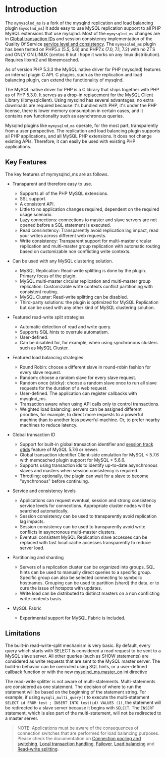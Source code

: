 # Introduction
The `mymysqlnd_ms` is a fork of the mysqlnd replication and load balancing plugin (`mysqlnd_ms`) it adds easy to use MySQL replication support to all PHP MySQL extensions that use mysqlnd. Most of the `mymysqlnd_ms` changes are in [Global transaction IDs](REF:CONCEPTS/) and session consistency implementation of the Quality Of Service [service level and consistency](REF:CONCEPTS/). The `mymysqlnd_ms` plugin has been tested on PHP5.x (5.5, 5.6) and PHP7.x (7.0, 7.1, 7.2) with no ZTS and ONLY ON LINUX (centos 6 but i hope it works on any linux distribution). Requires libxm2 and libmemcached.

As of version PHP 5.3.3 the MySQL native driver for PHP (mysqlnd) features an internal plugin C API. C plugins, such as the replication and load balancing plugin, can extend the functionality of mysqlnd.

The MySQL native driver for PHP is a C library that ships together with PHP as of PHP 5.3.0. It serves as a drop-in replacement for the MySQL Client Library (libmysqlclient). Using mysqlnd has several advantages: no extra downloads are required because it's bundled with PHP, it's under the PHP license, there is lower memory consumption in certain cases, and it contains new functionality such as asynchronous queries.

Mysqlnd plugins like `mymysqlnd_ms` operate, for the most part, transparently from a user perspective. The replication and load balancing plugin supports all PHP applications, and all MySQL PHP extensions. It does not change existing APIs. Therefore, it can easily be used with existing PHP applications.

## Key Features
The key features of mymysqlnd\_ms are as follows.

* Transparent and therefore easy to use.
     * Supports all of the PHP MySQL extensions.
     * SSL support.
     * A consistent API.
     * Little to no application changes required, dependent on the required usage scenario.
     * Lazy connections: connections to master and slave servers are not opened before a SQL statement is executed.
     * Read consinstency: Transparently avoid replication lag impact, read your writes across different web requests.
     * Write consistency: Transparent support for multi-master circular replication and multi-master group replication with automatic routing based on customizable non conflicting write contexts.

* Can be used with any MySQL clustering solution.
     * MySQL Replication: Read-write splitting is done by the plugin. Primary focus of the plugin.
     * MySQL multi-master circular replication and multi-master group replication: Customizable write contexts conflict partitioning with consistent routing.  
     * MySQL Cluster: Read-write splitting can be disabled.
     * Third-party solutions: the plugin is optimized for MySQL Replication but can be used with any other kind of MySQL clustering solution.

* Featured read-write split strategies
     * Automatic detection of read and write query.
     * Supports SQL hints to overrule automatism.
     * User-defined.
     * Can be disabled for, for example, when using synchronous clusters such as MySQL Cluster.

* Featured load balancing strategies
     * Round Robin: choose a different slave in round-robin fashion for every slave request.
     * Random: choose a random slave for every slave request.
     * Random once (sticky): choose a random slave once to run all slave requests for the duration of a web request.
     * User-defined. The application can register callbacks with mysqlnd_ms.
     * Transaction aware when using API calls only to control transactions.
     * Weighted load balancing: servers can be assigned different priorities, for example, to direct more requests to a powerful machine than to another less powerful machine. Or, to prefer nearby machines to reduce latency.

* Global transaction ID
     * Support for built-in global transaction identifier and [session track gtids](https://dev.mysql.com/doc/refman/5.7/en/server-system-variables.html#sysvar_session_track_gtids) feature of MySQL 5.7.6 or newer.
     * Global transaction identifier Client-side emulation for MySQL < 5.7.6 with memcached plugin support for MySQL > 5.6.6.
     * Supports using transaction ids to identify up-to-date asynchronous slaves and masters when session consistency is required.
     * Throttling: optionally, the plugin can wait for a slave to become "synchronous" before continuing.

* Service and consistency levels
     * Applications can request eventual, session and strong consistency service levels for connections. Appropriate cluster nodes will be searched automatically.
     * Session consistency can be used to transparently avoid replication lag impacts. 
     * Session consistency can be used to transparently avoid write conflicts in asyncronous multi-master clusters.
     * Eventual consistent MySQL Replication slave accesses can be replaced with fast local cache accesses transparently to reduce server load.

* Partitioning and sharding
     * Servers of a replication cluster can be organized into groups. SQL hints can be used to manually direct queries to a specific group. Specific group can also be selected connecting to symbolic hostnames. Grouping can be used to partition (shard) the data, or to cure the issue of hotspots with updates.
     * Write load can be distributed to distinct masters on a non conflicting write contexts basis.

* MySQL Fabric
     * Experimental support for MySQL Fabric is included.

## Limitations
The built-in read-write-split mechanism is very basic. By default, every query which starts with SELECT is considered a read request to be sent to a MySQL slave server. All other queries (such as SHOW statements) are considered as write requests that are sent to the MySQL master server. The build-in behavior can be overruled using SQL hints, or a user-defined callback function or with the new [mysqlnd_ms.master_on](REFA:INSTALLING-CONFIGURING/RUNTIME-CONFIGURATION.md) ini directive

The read-write splitter is not aware of multi-statements. Multi-statements are considered as one statement. The decision of where to run the statement will be based on the beginning of the statement string. For example, if using `mysqli_multi_query()` to execute the multi-statement `SELECT id FROM test ; INSERT INTO test(id) VALUES (1)`, the statement will be redirected to a slave server because it begins with `SELECT`. The `INSERT` statement, which is also part of the multi-statement, will not be redirected to a master server.

> NOTE: Applications must be aware of the consequences of connection switches that are performed for load balancing purposes. Please check the documentation on [Connection pooling and switching](REF:CONCEPTS/), [Local transaction handling](REF:CONCEPTS/), [Failover](REF:CONCEPTS/), [Load balancing](REF:CONCEPTS/) and [Read-write splitting](REF:CONCEPTS/).

